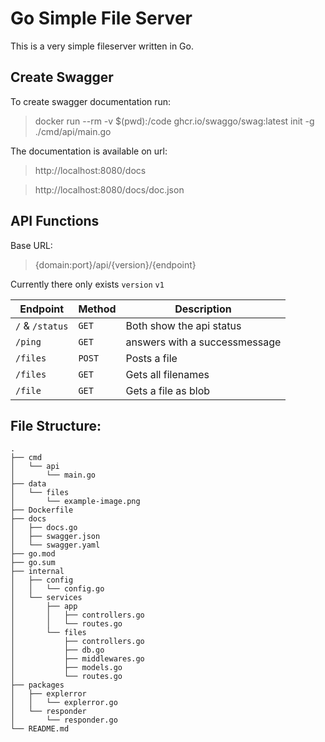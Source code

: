 # Go Simple File Server

This is a very simple fileserver written in Go.

## Create Swagger

To create swagger documentation run:

> docker run --rm -v $(pwd):/code ghcr.io/swaggo/swag:latest init -g ./cmd/api/main.go

The documentation is available on url:

> http://localhost:8080/docs

> http://localhost:8080/docs/doc.json

## API Functions

Base URL:

> {domain:port}/api/{version}/{endpoint}

Currently there only exists `version` `v1`

| Endpoint        | Method | Description                   |
| --------------- | ------ | ----------------------------- |
| `/` & `/status` | `GET`  | Both show the api status      |
| `/ping`         | `GET`  | answers with a successmessage |
| `/files`        | `POST` | Posts a file                  |
| `/files`        | `GET`  | Gets all filenames            |
| `/file`         | `GET`  | Gets a file as blob           |

## File Structure:

```
.
├── cmd
│   └── api
│       └── main.go
├── data
│   └── files
│       └── example-image.png
├── Dockerfile
├── docs
│   ├── docs.go
│   ├── swagger.json
│   └── swagger.yaml
├── go.mod
├── go.sum
├── internal
│   ├── config
│   │   └── config.go
│   └── services
│       ├── app
│       │   ├── controllers.go
│       │   └── routes.go
│       └── files
│           ├── controllers.go
│           ├── db.go
│           ├── middlewares.go
│           ├── models.go
│           └── routes.go
├── packages
│   ├── explerror
│   │   └── explerror.go
│   └── responder
│       └── responder.go
└── README.md
```
